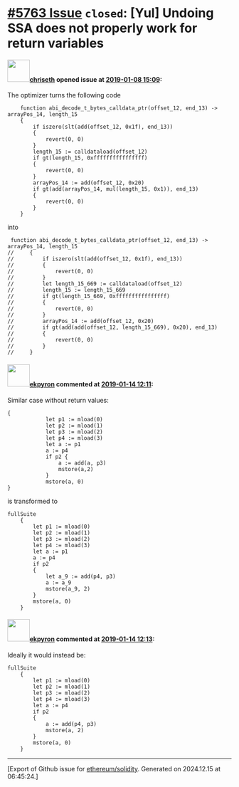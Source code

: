 # [\#5763 Issue](https://github.com/ethereum/solidity/issues/5763) `closed`: [Yul] Undoing SSA does not properly work for return variables

#### <img src="https://avatars.githubusercontent.com/u/9073706?v=4" width="50">[chriseth](https://github.com/chriseth) opened issue at [2019-01-08 15:09](https://github.com/ethereum/solidity/issues/5763):

The optimizer turns the following code
```
    function abi_decode_t_bytes_calldata_ptr(offset_12, end_13) -> arrayPos_14, length_15
    {
        if iszero(slt(add(offset_12, 0x1f), end_13))
        {
            revert(0, 0)
        }
        length_15 := calldataload(offset_12)
        if gt(length_15, 0xffffffffffffffff)
        {
            revert(0, 0)
        }
        arrayPos_14 := add(offset_12, 0x20)
        if gt(add(arrayPos_14, mul(length_15, 0x1)), end_13)
        {
            revert(0, 0)
        }
    }
```
into
```
 function abi_decode_t_bytes_calldata_ptr(offset_12, end_13) -> arrayPos_14, length_15
//     {
//         if iszero(slt(add(offset_12, 0x1f), end_13))
//         {
//             revert(0, 0)
//         }
//         let length_15_669 := calldataload(offset_12)
//         length_15 := length_15_669
//         if gt(length_15_669, 0xffffffffffffffff)
//         {
//             revert(0, 0)
//         }
//         arrayPos_14 := add(offset_12, 0x20)
//         if gt(add(add(offset_12, length_15_669), 0x20), end_13)
//         {
//             revert(0, 0)
//         }
//     }
```


#### <img src="https://avatars.githubusercontent.com/u/1347491?v=4" width="50">[ekpyron](https://github.com/ekpyron) commented at [2019-01-14 12:11](https://github.com/ethereum/solidity/issues/5763#issuecomment-453984531):

Similar case without return values:
```
{
    		let p1 := mload(0)
    		let p2 := mload(1)
    		let p3 := mload(2)
    		let p4 := mload(3)
    		let a := p1
    		a := p4
    		if p2 {
    			a := add(a, p3)
    			mstore(a,2)
    		}
    		mstore(a, 0)
}
```
is transformed to
```
fullSuite
    {
        let p1 := mload(0)
        let p2 := mload(1)
        let p3 := mload(2)
        let p4 := mload(3)
        let a := p1
        a := p4
        if p2
        {
            let a_9 := add(p4, p3)
            a := a_9
            mstore(a_9, 2)
        }
        mstore(a, 0)
    }
```

#### <img src="https://avatars.githubusercontent.com/u/1347491?v=4" width="50">[ekpyron](https://github.com/ekpyron) commented at [2019-01-14 12:13](https://github.com/ethereum/solidity/issues/5763#issuecomment-453985019):

Ideally it would instead be:
```
fullSuite
    {
        let p1 := mload(0)
        let p2 := mload(1)
        let p3 := mload(2)
        let p4 := mload(3)
        let a := p4
        if p2
        {
            a := add(p4, p3)
            mstore(a, 2)
        }
        mstore(a, 0)
    }

```


-------------------------------------------------------------------------------



[Export of Github issue for [ethereum/solidity](https://github.com/ethereum/solidity). Generated on 2024.12.15 at 06:45:24.]
